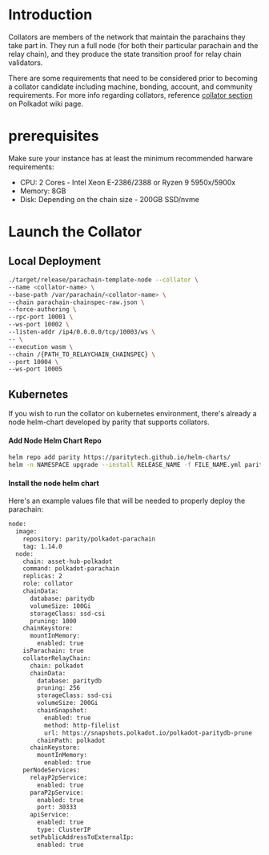 # Introduction
Collators are members of the network that maintain the parachains they take part in. They run a full node (for both their particular parachain and the relay chain), and they produce the state transition proof for relay chain validators.

There are some requirements that need to be considered prior to becoming a collator candidate including machine, bonding, account, and community requirements.
For more info regarding collators, reference [collator section](https://wiki.polkadot.network/docs/learn-collator) on Polkadot wiki page.

# prerequisites
Make sure your instance has at least the minimum recommended harware requirements:
- CPU: 2 Cores - Intel Xeon E-2386/2388 or Ryzen 9 5950x/5900x
- Memory: 8GB 
- Disk: Depending on the chain size - 200GB SSD/nvme

# Launch the Collator 

## Local Deployment

```bash
./target/release/parachain-template-node --collator \
--name <collator-name> \
--base-path /var/parachain/<collator-name> \
--chain parachain-chainspec-raw.json \
--force-authoring \
--rpc-port 10001 \
--ws-port 10002 \
--listen-addr /ip4/0.0.0.0/tcp/10003/ws \
-- \
--execution wasm \
--chain /{PATH_TO_RELAYCHAIN_CHAINSPEC} \
--port 10004 \
--ws-port 10005
```

## Kubernetes
If you wish to run the collator on kubernetes environment, there's already a node helm-chart developed by parity that supports collators.

#### Add Node Helm Chart Repo
```bash
helm repo add parity https://paritytech.github.io/helm-charts/
helm -n NAMESPACE upgrade --install RELEASE_NAME -f FILE_NAME.yml parity/node
```

#### Install the node helm chart
Here's an example values file that will be needed to properly deploy the parachain:
```bash
node:
  image:
    repository: parity/polkadot-parachain
    tag: 1.14.0 
  node:
    chain: asset-hub-polkadot
    command: polkadot-parachain
    replicas: 2
    role: collator
    chainData:
      database: paritydb
      volumeSize: 100Gi
      storageClass: ssd-csi
      pruning: 1000
    chainKeystore:
      mountInMemory:
        enabled: true
    isParachain: true
    collatorRelayChain:
      chain: polkadot
      chainData:
        database: paritydb
        pruning: 256
        storageClass: ssd-csi
        volumeSize: 200Gi
        chainSnapshot:
          enabled: true
          method: http-filelist
          url: https://snapshots.polkadot.io/polkadot-paritydb-prune
        chainPath: polkadot
      chainKeystore:
        mountInMemory:
          enabled: true
    perNodeServices:
      relayP2pService:
        enabled: true
      paraP2pService:
        enabled: true
        port: 30333
      apiService:
        enabled: true
        type: ClusterIP
      setPublicAddressToExternalIp:
        enabled: true
```
